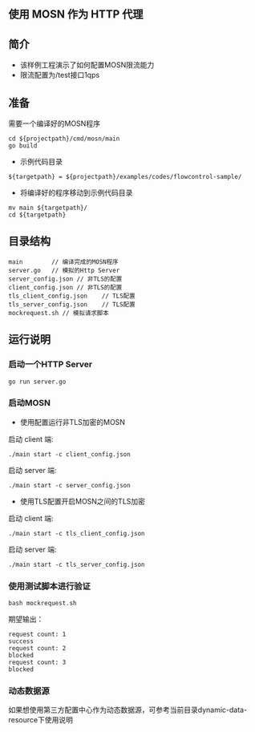## 使用 MOSN 作为 HTTP 代理

## 简介

+ 该样例工程演示了如何配置MOSN限流能力
+ 限流配置为/test接口1qps

## 准备

需要一个编译好的MOSN程序
```
cd ${projectpath}/cmd/mosn/main
go build
```

+ 示例代码目录

```
${targetpath} = ${projectpath}/examples/codes/flowcontrol-sample/
```

+ 将编译好的程序移动到示例代码目录

```
mv main ${targetpath}/
cd ${targetpath}
```


## 目录结构

```
main        // 编译完成的MOSN程序
server.go   // 模拟的Http Server
server_config.json // 非TLS的配置
client_config.json // 非TLS的配置
tls_client_config.json    // TLS配置
tls_server_config.json    // TLS配置
mockrequest.sh // 模拟请求脚本
```

## 运行说明

### 启动一个HTTP Server

```
go run server.go
```

### 启动MOSN

+ 使用配置运行非TLS加密的MOSN

启动 client 端:
```
./main start -c client_config.json
```

启动 server 端:
```
./main start -c server_config.json
```

+ 使用TLS配置开启MOSN之间的TLS加密

启动 client 端:
```
./main start -c tls_client_config.json
```

启动 server 端:
```
./main start -c tls_server_config.json
```


### 使用测试脚本进行验证

```
bash mockrequest.sh
```

期望输出：

```text
request count: 1
success
request count: 2
blocked
request count: 3
blocked
```

### 动态数据源

如果想使用第三方配置中心作为动态数据源，可参考当前目录dynamic-data-resource下使用说明